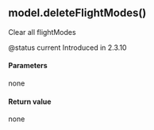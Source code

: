 <!-- This file was generated by the script. Do not edit it, any changes will be lost! -->

## model.deleteFlightModes()



Clear all flightModes

@status current Introduced in 2.3.10


#### Parameters

none

#### Return value

none

